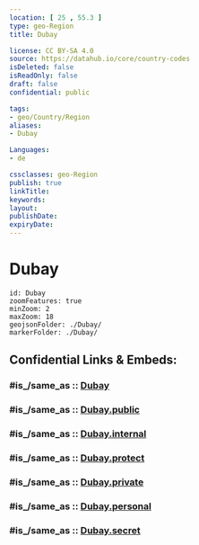 ```yaml
---
location: [ 25 , 55.3 ] 
type: geo-Region
title: Dubay

license: CC BY-SA 4.0
source: https://datahub.io/core/country-codes
isDeleted: false
isReadOnly: false
draft: false
confidential: public

tags:
- geo/Country/Region
aliases:
- Dubay

Languages:
- de

cssclasses: geo-Region
publish: true
linkTitle: 
keywords: 
layout: 
publishDate: 
expiryDate: 
---
```


# Dubay

```leaflet
id: Dubay
zoomFeatures: true 
minZoom: 2 
maxZoom: 18
geojsonFolder: ./Dubay/
markerFolder: ./Dubay/
```


## Confidential Links & Embeds: 

### #is_/same_as :: [Dubay](/_Standards/Earth/Continent/Asia/Asia~West/United_Arab_Emirates/Counties~UAE/Dubay.md) 

### #is_/same_as :: [Dubay.public](/_public/Earth/Continent/Asia/Asia~West/United_Arab_Emirates/Counties~UAE/Dubay.public.md) 

### #is_/same_as :: [Dubay.internal](/_internal/Earth/Continent/Asia/Asia~West/United_Arab_Emirates/Counties~UAE/Dubay.internal.md) 

### #is_/same_as :: [Dubay.protect](/_protect/Earth/Continent/Asia/Asia~West/United_Arab_Emirates/Counties~UAE/Dubay.protect.md) 

### #is_/same_as :: [Dubay.private](/_private/Earth/Continent/Asia/Asia~West/United_Arab_Emirates/Counties~UAE/Dubay.private.md) 

### #is_/same_as :: [Dubay.personal](/_personal/Earth/Continent/Asia/Asia~West/United_Arab_Emirates/Counties~UAE/Dubay.personal.md) 

### #is_/same_as :: [Dubay.secret](/_secret/Earth/Continent/Asia/Asia~West/United_Arab_Emirates/Counties~UAE/Dubay.secret.md)

